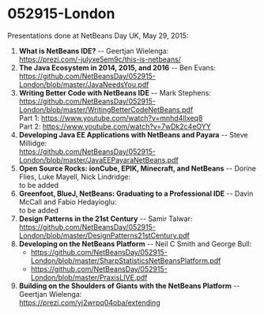 # 052915-London

Presentations done at NetBeans Day UK, May 29, 2015:

<ol>

<li><b>What is NetBeans IDE?</b> -- Geertjan Wielenga:<br/>
<a href="https://prezi.com/-julyxe5em9c/this-is-netbeans/">https://prezi.com/-julyxe5em9c/this-is-netbeans/</a>
</li>
<li><b>The Java Ecosystem in 2014, 2015, and 2016</b> -- Ben Evans:<br/>
<a href="https://github.com/NetBeansDay/052915-London/blob/master/JavaNeedsYou.pdf">https://github.com/NetBeansDay/052915-London/blob/master/JavaNeedsYou.pdf</a>
</li>
<li><b>Writing Better Code with NetBeans IDE</b> -- Mark Stephens:<br/>
<a href="https://github.com/NetBeansDay/052915-London/blob/master/WritingBetterCodeNetBeans.pdf">https://github.com/NetBeansDay/052915-London/blob/master/WritingBetterCodeNetBeans.pdf</a>
<br/>Part 1: <a href="https://www.youtube.com/watch?v=mnhd4lIxeq8">https://www.youtube.com/watch?v=mnhd4lIxeq8</a>
<br/>Part 2: <a href="https://www.youtube.com/watch?v=7wDk2c4eOYY">https://www.youtube.com/watch?v=7wDk2c4eOYY</a>
</li>
<li><b>Developing Java EE Applications with NetBeans and Payara</b> -- Steve Millidge:<br/>
<a href="https://github.com/NetBeansDay/052915-London/blob/master/JavaEEPayaraNetBeans.pdf">https://github.com/NetBeansDay/052915-London/blob/master/JavaEEPayaraNetBeans.pdf</a>
</li>
<li><b>Open Source Rocks: ionCube, EPIK, Minecraft, and NetBeans</b> -- Dorine Flies, Luke Mayell, Nick Lindridge:<br/>
to be added
</li>
<li><b>Greenfoot, BlueJ, NetBeans: Graduating to a Professional IDE</b> -- Davin McCall and Fabio Hedayioglu:<br/>
to be added
</li>
<li><b>Design  Patterns in the 21st Century</b> -- Samir Talwar:<br/>
<a href="https://github.com/NetBeansDay/052915-London/blob/master/DesignPatterns21stCentury.pdf">https://github.com/NetBeansDay/052915-London/blob/master/DesignPatterns21stCentury.pdf</a>
</li>
<li><b>Developing on the NetBeans Platform</b> -- Neil C Smith and George Bull:<br/>
<ul>
<li><a href="https://github.com/NetBeansDay/052915-London/blob/master/SharpStatisticsNetBeansPlatform.pdf">https://github.com/NetBeansDay/052915-London/blob/master/SharpStatisticsNetBeansPlatform.pdf</a></li>
<li><a href="https://github.com/NetBeansDay/052915-London/blob/master/PraxisLIVE.pdf">https://github.com/NetBeansDay/052915-London/blob/master/PraxisLIVE.pdf</a></li>
</ul>
</li>
<li><b>Building on the Shoulders of Giants with the NetBeans Platform</b> -- Geertjan Wielenga:<br/>
<a href="https://prezi.com/yj2wrpq04oba/extending">https://prezi.com/yj2wrpq04oba/extending</a>
</li>

</ol>

